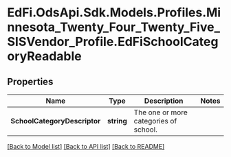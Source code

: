 # EdFi.OdsApi.Sdk.Models.Profiles.Minnesota_Twenty_Four_Twenty_Five_SISVendor_Profile.EdFiSchoolCategoryReadable

## Properties

Name | Type | Description | Notes
------------ | ------------- | ------------- | -------------
**SchoolCategoryDescriptor** | **string** | The one or more categories of school. | 

[[Back to Model list]](../README.md#documentation-for-models) [[Back to API list]](../README.md#documentation-for-api-endpoints) [[Back to README]](../README.md)

